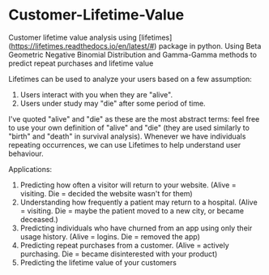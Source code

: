 # Customer-Lifetime-Value
Customer lifetime value analysis using [lifetimes] (https://lifetimes.readthedocs.io/en/latest/#) package in python. 
Using Beta Geometric Negative Binomial Distribution and Gamma-Gamma methods to predict repeat purchases and lifetime value

Lifetimes can be used to analyze your users based on a few assumption:

1. Users interact with you when they are "alive".
2. Users under study may "die" after some period of time.

I've quoted "alive" and "die" as these are the most abstract terms: feel free to use your own definition of "alive" and "die" (they are used similarly to "birth" and "death" in survival analysis). Whenever we have individuals repeating occurrences, we can use Lifetimes to help understand user behaviour.

Applications:
1. Predicting how often a visitor will return to your website. (Alive = visiting. Die = decided the website wasn't for them)
2. Understanding how frequently a patient may return to a hospital. (Alive = visiting. Die = maybe the patient moved to a new city, or became deceased.)
3. Predicting individuals who have churned from an app using only their usage history. (Alive = logins. Die = removed the app)
4. Predicting repeat purchases from a customer. (Alive = actively purchasing. Die = became disinterested with your product)
5. Predicting the lifetime value of your customers
